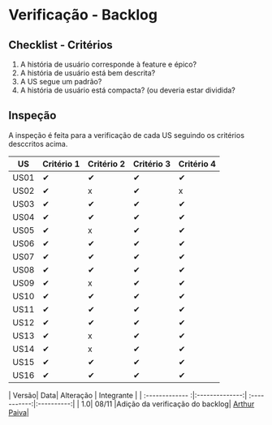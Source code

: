 # Verificação - Backlog



## Checklist - Critérios

1. A história de usuário corresponde à feature e épico?
2. A história de usuário está bem descrita?
3. A US segue um padrão?
4. A história de usuário está compacta? (ou deveria estar dividida?

## Inspeção

A inspeção é feita para a verificação de cada US seguindo os critérios desccritos acima.

| US       | Critério 1 | Critério 2| Critério 3 | Critério 4|
|----------|------------|-----------|------------|-----------|
| US01     | ✔          |      ✔    |     ✔      |✔          |
| US02     | ✔          |      x    |     ✔      |x          |
| US03     | ✔          |      ✔    |     ✔      |✔          |
| US04     | ✔          |      ✔    |     ✔      |✔          |
| US05     | ✔          |      x    |     ✔      |✔          |
| US06     | ✔          |      ✔    |     ✔      |✔          |
| US07     | ✔          |      ✔    |     ✔      |✔          |
| US08     | ✔          |      ✔    |     ✔      |✔          |
| US09     | ✔          |      x    |     ✔      |✔          |
| US10     | ✔          |      ✔    |     ✔      |✔          |
| US11     | ✔          |      ✔    |     ✔      |✔          |
| US12     | ✔          |      ✔    |     ✔      |✔          |
| US13     | ✔          |      x    |     ✔      |✔          |
| US14     | ✔          |      x    |     ✔      |✔          |
| US15     | ✔          |      ✔    |     ✔      |✔          |
| US16     | ✔          |      ✔    |     ✔      |✔          |

| Versão| Data| Alteração | Integrante |
| :------------- :|:--------------:| :-----------:|:----------:|
| 1.0| 08/11 |Adição da verificação do backlog|  [Arthur Paiva](https://github.com/ArthurPaivaT)|